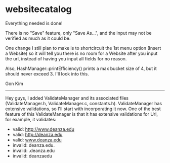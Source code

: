 websitecatalog
==============

Everything needed is done!

There is no "Save" feature, only "Save As...", and the input may not be verified as much as it could be.

One change I still plan to make is to shortcircuit the 1st menu option (Insert a Website) so it will tell you there is no room for a Website after you input the url, instead of having you input all fields for no reason.

Also, HashManager::printEfficiency() prints a max bucket size of 4, but it should never exceed 3. I'll look into this.

Gon Kim
_____
Hey guys, I added ValidateManager and its associated files (ValidateManager.h, ValidateManager.c, constants.h).
ValidateManager has extensive validations, so I'll start with incorporating it now.
One of the best feature of this ValidateManager is that it  has extensive validations for Url, for example, it validates:
* valid: http://www.deanza.edu
* valid: http://deanza.edu
* valid: www.deanza.edu
* invalid: deanza.edu.
* invalid: .deanza.edu
* invalid: deanzaedu

